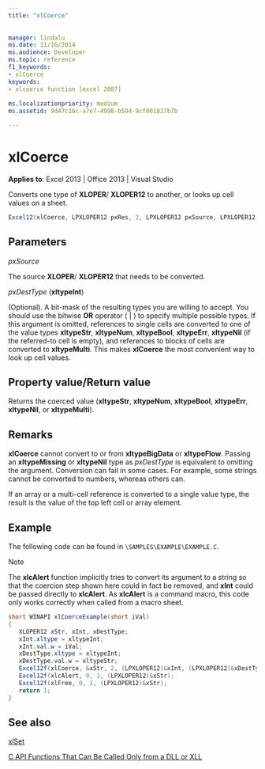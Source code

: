 ```yaml
---
title: "xlCoerce"
 
 
manager: lindalu
ms.date: 11/16/2014
ms.audience: Developer
ms.topic: reference
f1_keywords:
- xlCoerce
keywords:
- xlcoerce function [excel 2007]
 
ms.localizationpriority: medium
ms.assetid: 9d47c16c-a7e7-4998-b594-9cf001827b7b

---
```


# xlCoerce

 **Applies to**: Excel 2013 | Office 2013 | Visual Studio
  
Converts one type of **XLOPER**/ **XLOPER12** to another, or looks up cell values on a sheet.
  
```cs
Excel12(xlCoerce, LPXLOPER12 pxRes, 2, LPXLOPER12 pxSource, LPXLOPER12 pxDestType);
```

## Parameters

 _pxSource_
  
The source **XLOPER**/ **XLOPER12** that needs to be converted.
  
 _pxDestType_ (**xltypeInt**)
  
(Optional). A bit-mask of the resulting types you are willing to accept. You should use the bitwise **OR** operator ( | ) to specify multiple possible types. If this argument is omitted, references to single cells are converted to one of the value types **xltypeStr**, **xltypeNum**, **xltypeBool**, **xltypeErr**, **xltypeNil** (if the referred-to cell is empty), and references to blocks of cells are converted to **xltypeMulti**. This makes **xlCoerce** the most convenient way to look up cell values.
  
## Property value/Return value

Returns the coerced value (**xltypeStr**, **xltypeNum**, **xltypeBool**, **xltypeErr**, **xltypeNil**, or **xltypeMulti**).
  
## Remarks

 **xlCoerce** cannot convert to or from **xltypeBigData** or **xltypeFlow**. Passing an **xltypeMissing** or **xltypeNil** type as _pxDestType_ is equivalent to omitting the argument. Conversion can fail in some cases. For example, some strings cannot be converted to numbers, whereas others can.
  
If an array or a multi-cell reference is converted to a single value type, the result is the value of the top left cell or array element.
  
## Example

The following code can be found in `\SAMPLES\EXAMPLE\EXAMPLE.C`.
  
> [!NOTE]
> The **xlcAlert** function implicitly tries to convert its argument to a string so that the coercion step shown here could in fact be removed, and **xInt** could be passed directly to **xlcAlert**. As **xlcAlert** is a command macro, this code only works correctly when called from a macro sheet.
  
```cs
short WINAPI xlCoerceExample(short iVal)
{
   XLOPER12 xStr, xInt, xDestType;
   xInt.xltype = xltypeInt;
   xInt.val.w = iVal;
   xDestType.xltype = xltypeInt;
   xDestType.val.w = xltypeStr;
   Excel12f(xlCoerce, &xStr, 2, (LPXLOPER12)&xInt, (LPXLOPER12)&xDestType);
   Excel12f(xlcAlert, 0, 1, (LPXLOPER12)&xStr);
   Excel12f(xlFree, 0, 1, (LPXLOPER12)&xStr);
   return 1;
}
```

## See also

[xlSet](xlset.md)

[C API Functions That Can Be Called Only from a DLL or XLL](c-api-functions-that-can-be-called-only-from-a-dll-or-xll.md)
